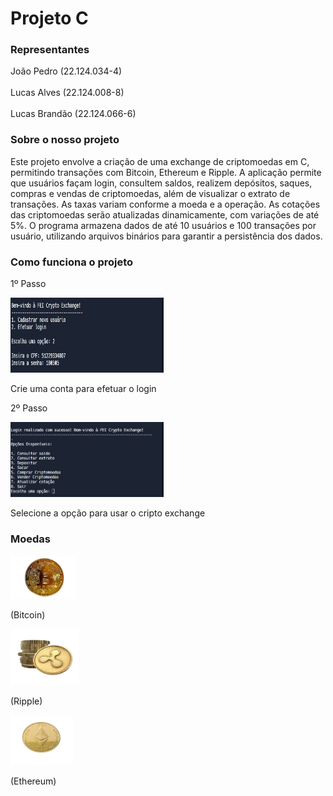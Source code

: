 <link href="style.css" rel="stylesheet" type="text/css" />

  <div id="centro">
    <div>
      <h1 id="titulo">Projeto C</h1>
    </div>
    <h3>Representantes</h3>
    <div id="representantes" <br>João Pedro (22.124.034-4)</br>
      <br>Lucas Alves (22.124.008-8)</br>
      <br>Lucas Brandão (22.124.066-6)</br>
    </div>
    <h3>Sobre o nosso projeto</h3>
    <p>Este projeto envolve a criação de uma exchange de criptomoedas em C, permitindo transações com
    Bitcoin, Ethereum e Ripple. A aplicação permite que usuários façam login, consultem saldos, realizem depósitos,
    saques, compras e vendas de criptomoedas, além de visualizar o extrato de transações. As taxas variam conforme a
    moeda e a operação. As cotações das criptomoedas serão atualizadas dinamicamente, com variações de até 5%. O
    programa armazena dados de até 10 usuários e 100 transações por usuário, utilizando arquivos binários para
    garantir a persistência dos dados.</p>
    <h3>Como funciona o projeto</h3>
    <p id="uso">1º Passo</p>
    <img src="WhatsApp Image 2024-10-01 at 17.57.24.jpeg" width="245" height="120"
    <br>
    <p>Crie uma conta para efetuar o login</p>
    <p id="uso"> 2º Passo</p>
    <img src="WhatsApp Image 2024-10-01 at 17.57.44.jpeg" width="245" height="120"
    <br>
    <p>Selecione a opção para usar o cripto exchange</p>
    <h3 id="moedas">Moedas</h3>
    <div id="nomes">
      <img src="download-removebg-preview.png" width="105" height="70">
      <p>(Bitcoin)</p>
      <img src="images-removebg-preview.png" width="110" height="90">
      <p>(Ripple)</p>
      <img src="Ethereum.png" width="100" height="80">
      <p>(Ethereum)</p>
    </div>

  </div>

